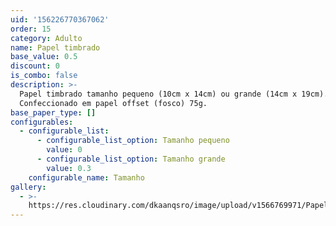 ```yaml
---
uid: '156226770367062'
order: 15
category: Adulto
name: Papel timbrado
base_value: 0.5
discount: 0
is_combo: false
description: >-
  Papel timbrado tamanho pequeno (10cm x 14cm) ou grande (14cm x 19cm).
  Confeccionado em papel offset (fosco) 75g.
base_paper_type: []
configurables:
  - configurable_list:
      - configurable_list_option: Tamanho pequeno
        value: 0
      - configurable_list_option: Tamanho grande
        value: 0.3
    configurable_name: Tamanho
gallery:
  - >-
    https://res.cloudinary.com/dkaanqsro/image/upload/v1566769971/Papelaria%20adulto/Folha_timbrada_zlgoal.jpg
---
```



